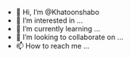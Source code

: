 - 👋 Hi, I’m @Khatoonshabo
- 👀 I’m interested in ...
- 🌱 I’m currently learning ...
- 💞️ I’m looking to collaborate on ...
- 📫 How to reach me ...

<!---
Khatoonshabo/Khatoonshabo is a ✨ special ✨ repository because its `README.md` (this file) appears on your GitHub profile.
You can click the Preview link to take a look at your changes.
--->
